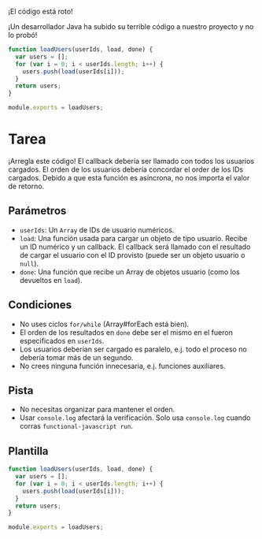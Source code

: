 ¡El código está roto!

¡Un desarrollador Java ha subido su terrible código a nuestro proyecto y no lo probó!

```js
function loadUsers(userIds, load, done) {
  var users = [];
  for (var i = 0; i < userIds.length; i++) {
    users.push(load(userIds[i]));
  }
  return users;
}

module.exports = loadUsers;
```

# Tarea

¡Arregla este código! El callback debería ser llamado con todos los usuarios cargados. El orden de los usuarios debería concordar el order de los IDs cargados. Debido a que esta función es asíncrona, no nos importa el valor de retorno.

## Parámetros

- `userIds`: Un `Array` de IDs de usuario numéricos.
- `load`: Una función usada para cargar un objeto de tipo usuario. Recibe un ID numérico y un callback. El callback será llamado con el resultado de cargar el usuario con el ID provisto (puede ser un objeto usuario o `null`).
- `done`: Una función que recibe un Array de objetos usuario (como los devueltos en `load`).

## Condiciones

- No uses ciclos `for/while` (Array#forEach está bien).
- El orden de los resultados en `done` debe ser el mismo en el fueron especificados en `userIds`.
- Los usuarios deberían ser cargado es paralelo, e.j. todo el proceso no debería tomar más de un segundo.
- No crees ninguna función innecesaria, e.j. funciones auxiliares.

## Pista

- No necesitas organizar para mantener el orden.
- Usar `console.log` afectará la verificación. Solo usa `console.log` cuando corras `functional-javascript run`.

## Plantilla

```js
function loadUsers(userIds, load, done) {
  var users = [];
  for (var i = 0; i < userIds.length; i++) {
    users.push(load(userIds[i]));
  }
  return users;
}

module.exports = loadUsers;
```
